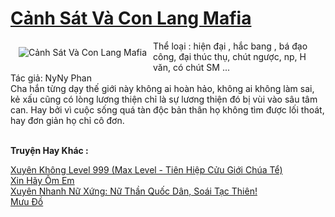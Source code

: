<a href="https://utruyen.com/truyen/canh-sat-va-con-lang-mafia/19549/" title="Cảnh Sát Và Con Lang Mafia"><h1>Cảnh Sát Và Con Lang Mafia</h1></a><div style="display:table"><img align="right" style="float: left; padding: 10px;" src="https://utruyen.com/images/story/200x260/canh-sat-va-con-lang-mafia.jpg" alt="Cảnh Sát Và Con Lang Mafia">Thể loại : hiện đại , hắc bang , bá đạo công, đại thúc thụ, chút ngược, np, H văn, có chút SM ...<br/>
Tác giả: NyNy Phan<br/>
Cha hắn từng dạy thế giới này không ai hoàn hảo, không ai không làm sai, kẻ xấu cũng có lòng lương thiện chỉ là sự lương thiện đó bị vùi vào sâu tâm can. Hay bởi vì cuộc sống quá tàn độc bản thân họ không tìm được lối thoát, hay đơn giản họ chỉ cô đơn.</div><p><br><b>Truyện Hay Khác :</b></p><a href="https://utruyen.com/truyen/xuyen-khong-level-999-max-level-tien-hiep-cuu-gioi-chua-te/17636/" alt="Xuyên Không Level 999 (Max Level - Tiên Hiệp Cửu Giới Chúa Tể)">Xuyên Không Level 999 (Max Level - Tiên Hiệp Cửu Giới Chúa Tể)</a><br/><a href="https://www.flickr.com/photos/184340401@N07/48819101777/" alt="Xin Hãy Ôm Em">Xin Hãy Ôm Em</a><br/><a href="https://github.com/quanluxury/ngontinhhot/tree/master/truyenhay/19208/" alt="Xuyên Nhanh Nữ Xứng: Nữ Thần Quốc Dân, Soái Tạc Thiên!">Xuyên Nhanh Nữ Xứng: Nữ Thần Quốc Dân, Soái Tạc Thiên!</a><br/><a href="https://github.com/quanluxury/ngontinhhot/tree/master/truyenhay/19500/" alt="Mưu Đồ">Mưu Đồ</a><br/>